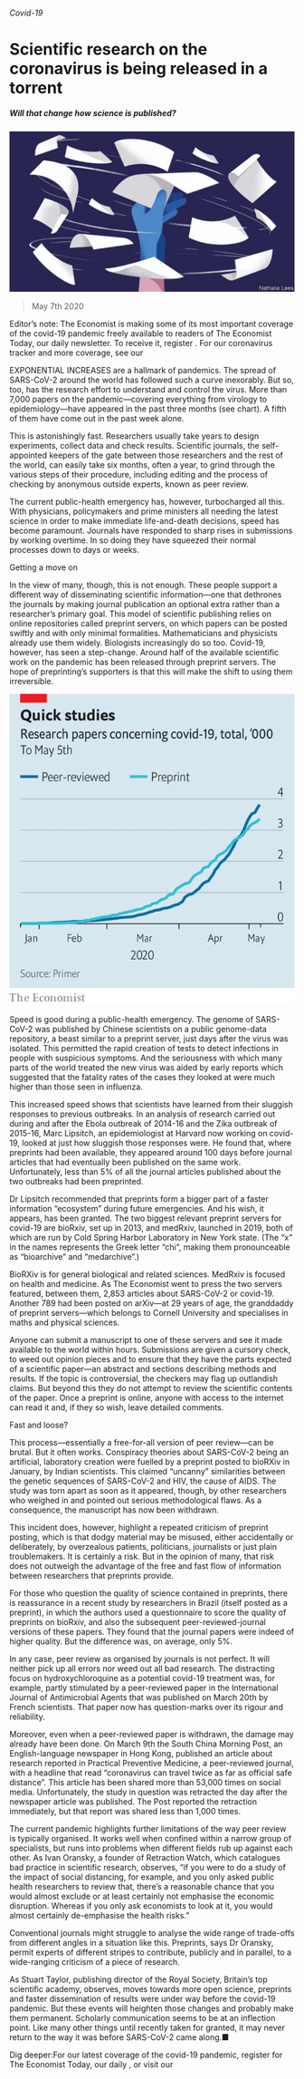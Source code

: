 ###### Covid-19

# Scientific research on the coronavirus is being released in a torrent 

##### Will that change how science is published? 

![image](images/20200509_STD001.jpg) 

> May 7th 2020 

Editor’s note: The Economist is making some of its most important coverage of the covid-19 pandemic freely available to readers of The Economist Today, our daily newsletter. To receive it, register . For our coronavirus tracker and more coverage, see our 

EXPONENTIAL INCREASES are a hallmark of pandemics. The spread of SARS-CoV-2 around the world has followed such a curve inexorably. But so, too, has the research effort to understand and control the virus. More than 7,000 papers on the pandemic—covering everything from virology to epidemiology—have appeared in the past three months (see chart). A fifth of them have come out in the past week alone.

This is astonishingly fast. Researchers usually take years to design experiments, collect data and check results. Scientific journals, the self-appointed keepers of the gate between those researchers and the rest of the world, can easily take six months, often a year, to grind through the various steps of their procedure, including editing and the process of checking by anonymous outside experts, known as peer review.


The current public-health emergency has, however, turbocharged all this. With physicians, policymakers and prime ministers all needing the latest science in order to make immediate life-and-death decisions, speed has become paramount. Journals have responded to sharp rises in submissions by working overtime. In so doing they have squeezed their normal processes down to days or weeks.

Getting a move on

In the view of many, though, this is not enough. These people support a different way of disseminating scientific information—one that dethrones the journals by making journal publication an optional extra rather than a researcher’s primary goal. This model of scientific publishing relies on online repositories called preprint servers, on which papers can be posted swiftly and with only minimal formalities. Mathematicians and physicists already use them widely. Biologists increasingly do so too. Covid-19, however, has seen a step-change. Around half of the available scientific work on the pandemic has been released through preprint servers. The hope of preprinting’s supporters is that this will make the shift to using them irreversible.

![image](images/20200509_STC479.png) 


Speed is good during a public-health emergency. The genome of SARS-CoV-2 was published by Chinese scientists on a public genome-data repository, a beast similar to a preprint server, just days after the virus was isolated. This permitted the rapid creation of tests to detect infections in people with suspicious symptoms. And the seriousness with which many parts of the world treated the new virus was aided by early reports which suggested that the fatality rates of the cases they looked at were much higher than those seen in influenza.

This increased speed shows that scientists have learned from their sluggish responses to previous outbreaks. In an analysis of research carried out during and after the Ebola outbreak of 2014-16 and the Zika outbreak of 2015-16, Marc Lipsitch, an epidemiologist at Harvard now working on covid-19, looked at just how sluggish those responses were. He found that, where preprints had been available, they appeared around 100 days before journal articles that had eventually been published on the same work. Unfortunately, less than 5% of all the journal articles published about the two outbreaks had been preprinted.

Dr Lipsitch recommended that preprints form a bigger part of a faster information “ecosystem” during future emergencies. And his wish, it appears, has been granted. The two biggest relevant preprint servers for covid-19 are bioRxiv, set up in 2013, and medRxiv, launched in 2019, both of which are run by Cold Spring Harbor Laboratory in New York state. (The “x” in the names represents the Greek letter “chi”, making them pronounceable as “bioarchive” and “medarchive”.)

BioRXiv is for general biological and related sciences. MedRxiv is focused on health and medicine. As The Economist went to press the two servers featured, between them, 2,853 articles about SARS-CoV-2 or covid-19. Another 789 had been posted on arXiv—at 29 years of age, the granddaddy of preprint servers—which belongs to Cornell University and specialises in maths and physical sciences.

Anyone can submit a manuscript to one of these servers and see it made available to the world within hours. Submissions are given a cursory check, to weed out opinion pieces and to ensure that they have the parts expected of a scientific paper—an abstract and sections describing methods and results. If the topic is controversial, the checkers may flag up outlandish claims. But beyond this they do not attempt to review the scientific contents of the paper. Once a preprint is online, anyone with access to the internet can read it and, if they so wish, leave detailed comments.

Fast and loose?

This process—essentially a free-for-all version of peer review—can be brutal. But it often works. Conspiracy theories about SARS-CoV-2 being an artificial, laboratory creation were fuelled by a preprint posted to bioRXiv in January, by Indian scientists. This claimed “uncanny” similarities between the genetic sequences of SARS-CoV-2 and HIV, the cause of AIDS. The study was torn apart as soon as it appeared, though, by other researchers who weighed in and pointed out serious methodological flaws. As a consequence, the manuscript has now been withdrawn.

This incident does, however, highlight a repeated criticism of preprint posting, which is that dodgy material may be misused, either accidentally or deliberately, by overzealous patients, politicians, journalists or just plain troublemakers. It is certainly a risk. But in the opinion of many, that risk does not outweigh the advantage of the free and fast flow of information between researchers that preprints provide.

For those who question the quality of science contained in preprints, there is reassurance in a recent study by researchers in Brazil (itself posted as a preprint), in which the authors used a questionnaire to score the quality of preprints on bioRxiv, and also the subsequent peer-reviewed-journal versions of these papers. They found that the journal papers were indeed of higher quality. But the difference was, on average, only 5%.

In any case, peer review as organised by journals is not perfect. It will neither pick up all errors nor weed out all bad research. The distracting focus on hydroxychloroquine as a potential covid-19 treatment was, for example, partly stimulated by a peer-reviewed paper in the International Journal of Antimicrobial Agents that was published on March 20th by French scientists. That paper now has question-marks over its rigour and reliability.

Moreover, even when a peer-reviewed paper is withdrawn, the damage may already have been done. On March 9th the South China Morning Post, an English-language newspaper in Hong Kong, published an article about research reported in Practical Preventive Medicine, a peer-reviewed journal, with a headline that read “coronavirus can travel twice as far as official safe distance”. This article has been shared more than 53,000 times on social media. Unfortunately, the study in question was retracted the day after the newspaper article was published. The Post reported the retraction immediately, but that report was shared less than 1,000 times.

The current pandemic highlights further limitations of the way peer review is typically organised. It works well when confined within a narrow group of specialists, but runs into problems when different fields rub up against each other. As Ivan Oransky, a founder of Retraction Watch, which catalogues bad practice in scientific research, observes, “if you were to do a study of the impact of social distancing, for example, and you only asked public health researchers to review that, there’s a reasonable chance that you would almost exclude or at least certainly not emphasise the economic disruption. Whereas if you only ask economists to look at it, you would almost certainly de-emphasise the health risks.”

Conventional journals might struggle to analyse the wide range of trade-offs from different angles in a situation like this. Preprints, says Dr Oransky, permit experts of different stripes to contribute, publicly and in parallel, to a wide-ranging criticism of a piece of research.

As Stuart Taylor, publishing director of the Royal Society, Britain’s top scientific academy, observes, moves towards more open science, preprints and faster dissemination of results were under way before the covid-19 pandemic. But these events will heighten those changes and probably make them permanent. Scholarly communication seems to be at an inflection point. Like many other things until recently taken for granted, it may never return to the way it was before SARS-CoV-2 came along.■

Dig deeper:For our latest coverage of the covid-19 pandemic, register for The Economist Today, our daily , or visit our 

